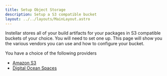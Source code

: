 ```yaml
---
title: Setup Object Storage
description: Setup a S3 compatible bucket
layout: ../../layouts/MainLayout.astro
---
```


Instellar stores all of your build artifacts for your packages in S3 compatible buckets of your choice. You will need to set one up. This page will show you the various vendors you can use and how to configure your bucket.

You have a choice of the following providers

+ [Amazon S3](/en/object-storage/amazon-s3)
+ [Digital Ocean Spaces](/en/object-storage/digital-ocean-spaces)
